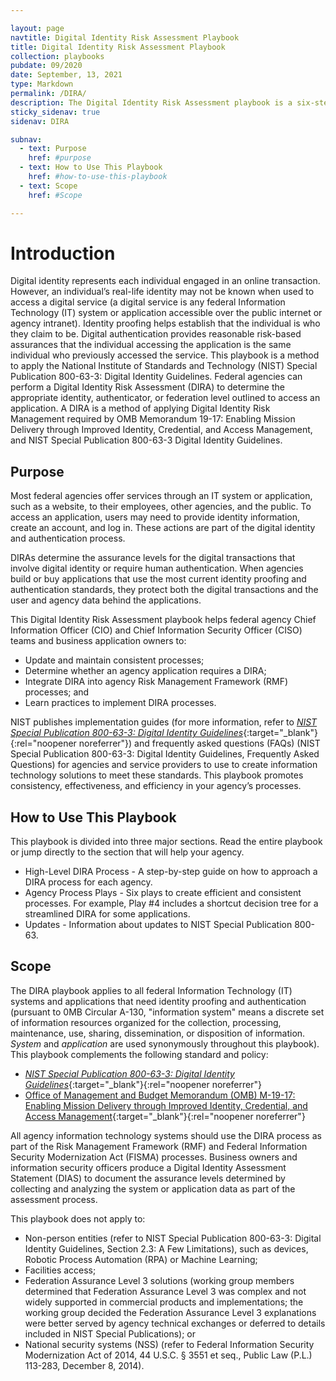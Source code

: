 ```yaml
---

layout: page
navtitle: Digital Identity Risk Assessment Playbook
title: Digital Identity Risk Assessment Playbook
collection: playbooks
pubdate: 09/2020
date: September, 13, 2021
type: Markdown
permalink: /DIRA/
description: The Digital Identity Risk Assessment playbook is a six-step playbook to complete a digital identity risk assessment as described in OMB Memo 19-17 and NIST Special Publication 800-63-3.
sticky_sidenav: true
sidenav: DIRA

subnav:
  - text: Purpose
    href: #purpose
  - text: How to Use This Playbook
    href: #how-to-use-this-playbook
  - text: Scope
    href: #Scope

---
```


# Introduction

Digital identity represents each individual engaged in an online transaction. However, an individual’s real-life identity may not be known when used to access a digital service (a digital service is any federal Information Technology (IT) system or application accessible over the public internet or agency intranet). Identity proofing helps establish that the individual is who they claim to be. Digital authentication provides reasonable risk-based assurances that the individual accessing the application is the same individual who previously accessed the service.  This playbook is a method to apply the National Institute of Standards and Technology (NIST) Special Publication 800-63-3: Digital Identity Guidelines.  Federal agencies can perform a Digital Identity Risk Assessment (DIRA) to determine the appropriate identity, authenticator, or federation level outlined to access an application. A DIRA is a method of applying Digital Identity Risk Management required by OMB Memorandum 19-17: Enabling Mission Delivery through Improved Identity, Credential, and Access Management, and NIST Special Publication 800-63-3 Digital Identity Guidelines.

## Purpose

Most federal agencies offer services through an IT system or application, such as a website, to their employees, other agencies, and the public. To access an application, users may need to provide identity information, create an account, and log in. These actions are part of the digital identity and authentication process. 

DIRAs determine the assurance levels for the digital transactions that involve digital identity or require human authentication.  When agencies build or buy applications that use the most current identity proofing and authentication standards, they protect both the digital transactions and the user and agency data behind the applications.

This Digital Identity Risk Assessment playbook helps federal agency Chief Information Officer (CIO) and Chief Information Security Officer (CISO) teams and business application owners to:

-	Update and maintain consistent processes;
-	Determine whether an agency application requires a DIRA;
-	Integrate DIRA into agency Risk Management Framework (RMF) processes; and
-	Learn practices to implement DIRA processes.

NIST publishes implementation guides (for more information, refer to [_NIST Special Publication 800-63-3: Digital Identity Guidelines_](https://pages.nist.gov/800-63-3){:target="_blank"}{:rel="noopener noreferrer"}) and frequently asked questions (FAQs) (NIST Special Publication 800-63-3: Digital Identity Guidelines, Frequently Asked Questions)  for agencies and service providers to use to create information technology solutions to meet these standards. This playbook promotes consistency, effectiveness, and efficiency in your agency’s processes.

## How to Use This Playbook

This playbook is divided into three major sections. Read the entire playbook or jump directly to the section that will help your agency.
- High-Level DIRA Process - A step-by-step guide on how to approach a DIRA process for each agency.
- Agency Process Plays - Six plays to create efficient and consistent processes. For example, Play #4 includes a shortcut decision tree for a streamlined DIRA for some applications.
- Updates - Information about updates to NIST Special Publication 800-63. 

## Scope

The DIRA playbook applies to all federal Information Technology (IT) systems and applications that need identity proofing and authentication (pursuant to 0MB Circular A-130, "information system" means a discrete set of information resources organized for the collection, processing, maintenance, use, sharing, dissemination, or disposition of information. *System* and *application* are used synonymously throughout this playbook). This playbook complements the following standard and policy:

- [_NIST Special Publication 800-63-3: Digital Identity Guidelines_](https://pages.nist.gov/800-63-3){:target="_blank"}{:rel="noopener noreferrer"}
- [Office of Management and Budget Memorandum (OMB) M-19-17: Enabling Mission Delivery through Improved Identity, Credential, and Access Management](https://www.whitehouse.gov/wp-content/uploads/2019/05/M-19-17.pdf){:target="_blank"}{:rel="noopener noreferrer"}

All agency information technology systems should use the DIRA process as part of the Risk Management Framework (RMF) and Federal Information Security Modernization Act (FISMA) processes. Business owners and information security officers produce a Digital Identity Assessment Statement (DIAS) to document the assurance levels determined by collecting and analyzing the system or application data as part of the assessment process.

This playbook does not apply to:

-	Non-person entities (refer to NIST Special Publication 800-63-3: Digital Identity Guidelines, Section 2.3: A Few Limitations), such as devices, Robotic Process Automation (RPA) or Machine Learning;
- Facilities access;
- Federation Assurance Level 3 solutions (working group members determined that Federation Assurance Level 3 was complex and not widely supported in commercial products and implementations; the working group decided the Federation Assurance Level 3 explanations were better served by agency technical exchanges or deferred to details included in NIST Special Publications); or
- National security systems (NSS) (refer to Federal Information Security Modernization Act of 2014, 44 U.S.C. § 3551 et seq., Public Law (P.L.) 113-283, December 8, 2014).





